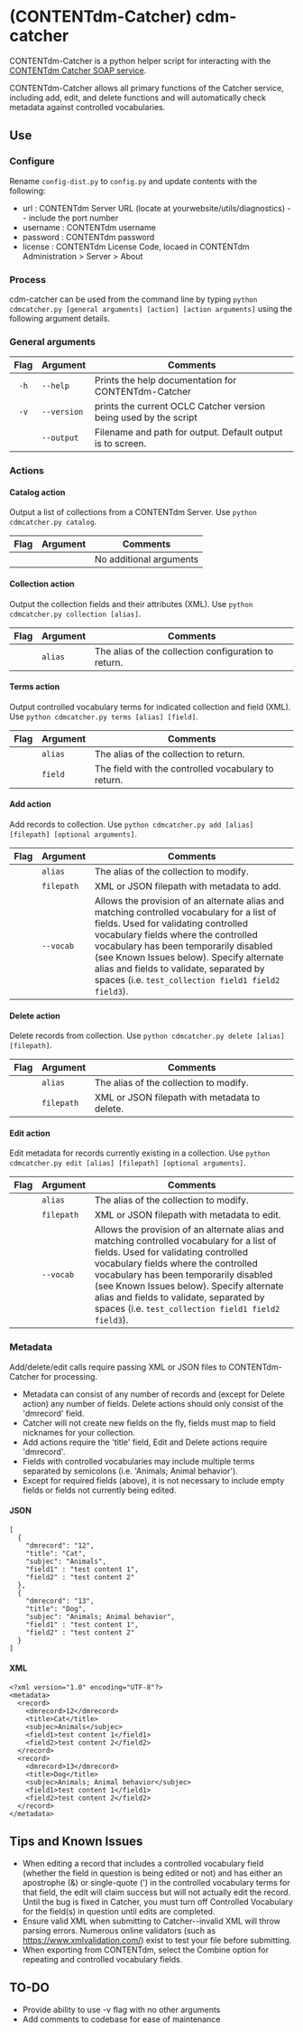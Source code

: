 # (CONTENTdm-Catcher) cdm-catcher

CONTENTdm-Catcher is a python helper script for interacting with the [CONTENTdm Catcher SOAP service](https://help.oclc.org/Metadata_Services/CONTENTdm/CONTENTdm_Catcher/Guide_to_the_CONTENTdm_Catcher).

CONTENTdm-Catcher allows all primary functions of the Catcher service, including add, edit, and delete functions and will automatically check metadata against controlled vocabularies.

## Use

### Configure

Rename `config-dist.py` to `config.py` and update contents with the following:

- url : CONTENTdm Server URL (locate at yourwebsite/utils/diagnostics) -- include the port number
- username : CONTENTdm username
- password : CONTENTdm password
- license : CONTENTdm License Code, locaed in CONTENTdm Administration > Server > About

### Process

cdm-catcher can be used from the command line by typing `python cdmcatcher.py [general arguments] [action] [action arguments]` using the following argument details.

### General arguments

| Flag | Argument    | Comments                                                         |
| :--: | ----------- | ---------------------------------------------------------------- |
| `-h` | `--help`    | Prints the help documentation for CONTENTdm-Catcher              |
| `-v` | `--version` | prints the current OCLC Catcher version being used by the script |
|      | `--output`  | Filename and path for output. Default output is to screen.       |

### Actions

#### Catalog action

Output a list of collections from a CONTENTdm Server. Use `python cdmcatcher.py catalog`.

| Flag | Argument | Comments                |
| :--: | -------- | ----------------------- |
|      |          | No additional arguments |

#### Collection action

Output the collection fields and their attributes (XML). Use `python cdmcatcher.py collection [alias]`.

| Flag | Argument | Comments                                             |
| :--: | -------- | ---------------------------------------------------- |
|      | `alias`  | The alias of the collection configuration to return. |

#### Terms action

Output controlled vocabulary terms for indicated collection and field (XML). Use `python cdmcatcher.py terms [alias] [field]`.

| Flag | Argument | Comments                                            |
| :--: | -------- | --------------------------------------------------- |
|      | `alias`  | The alias of the collection to return.              |
|      | `field`  | The field with the controlled vocabulary to return. |

#### Add action

Add records to collection. Use `python cdmcatcher.py add [alias] [filepath] [optional arguments]`.

| Flag | Argument   | Comments                                                                                                                                                                                                                                                                                                                                                        |
| :--: | ---------- | --------------------------------------------------------------------------------------------------------------------------------------------------------------------------------------------------------------------------------------------------------------------------------------------------------------------------------------------------------------- |
|      | `alias`    | The alias of the collection to modify.                                                                                                                                                                                                                                                                                                                          |
|      | `filepath` | XML or JSON filepath with metadata to add.                                                                                                                                                                                                                                                                                                                      |
|      | `--vocab`  | Allows the provision of an alternate alias and matching controlled vocabulary for a list of fields. Used for validating controlled vocabulary fields where the controlled vocabulary has been temporarily disabled (see Known Issues below). Specify alternate alias and fields to validate, separated by spaces (i.e. `test_collection field1 field2 field3`). |

#### Delete action

Delete records from collection. Use `python cdmcatcher.py delete [alias] [filepath]`.

| Flag | Argument   | Comments                                      |
| :--: | ---------- | --------------------------------------------- |
|      | `alias`    | The alias of the collection to modify.        |
|      | `filepath` | XML or JSON filepath with metadata to delete. |

#### Edit action

Edit metadata for records currently existing in a collection. Use `python cdmcatcher.py edit [alias] [filepath] [optional arguments]`.

| Flag | Argument   | Comments                                                                                                                                                                                                                                                                                                                                                        |
| :--: | ---------- | --------------------------------------------------------------------------------------------------------------------------------------------------------------------------------------------------------------------------------------------------------------------------------------------------------------------------------------------------------------- |
|      | `alias`    | The alias of the collection to modify.                                                                                                                                                                                                                                                                                                                          |
|      | `filepath` | XML or JSON filepath with metadata to edit.                                                                                                                                                                                                                                                                                                                     |
|      | `--vocab`  | Allows the provision of an alternate alias and matching controlled vocabulary for a list of fields. Used for validating controlled vocabulary fields where the controlled vocabulary has been temporarily disabled (see Known Issues below). Specify alternate alias and fields to validate, separated by spaces (i.e. `test_collection field1 field2 field3`). |

### Metadata

Add/delete/edit calls require passing XML or JSON files to CONTENTdm-Catcher for processing.

- Metadata can consist of any number of records and (except for Delete action) any number of fields. Delete actions should only consist of the 'dmrecord' field.
- Catcher will not create new fields on the fly, fields must map to field nicknames for your collection.
- Add actions require the 'title' field, Edit and Delete actions require 'dmrecord'.
- Fields with controlled vocabularies may include multiple terms separated by semicolons (i.e. 'Animals; Animal behavior').
- Except for required fields (above), it is not necessary to include empty fields or fields not currently being edited.

#### JSON

```
[
  {
    "dmrecord": "12",
    "title": "Cat",
    "subjec": "Animals",
    "field1" : "test content 1",
    "field2" : "test content 2"
  },
  {
    "dmrecord": "13",
    "title": "Dog",
    "subjec": "Animals; Animal behavior",
    "field1" : "test content 1",
    "field2" : "test content 2"
  }
]
```

#### XML

```
<?xml version="1.0" encoding="UTF-8"?>
<metadata>
  <record>
    <dmrecord>12</dmrecord>
    <title>Cat</title>
    <subjec>Animals</subjec>
    <field1>test content 1</field1>
    <field2>test content 2</field2>
  </record>
  <record>
    <dmrecord>13</dmrecord>
    <title>Dog</title>
    <subjec>Animals; Animal behavior</subjec>
    <field1>test content 1</field1>
    <field2>test content 2</field2>
  </record>
</metadata>
```

## Tips and Known Issues

- When editing a record that includes a controlled vocabulary field (whether the field in question is being edited or not) and has either an apostrophe (&) or single-quote (') in the controlled vocabulary terms for that field, the edit will claim success but will not actually edit the record. Until the bug is fixed in Catcher, you must turn off Controlled Vocabulary for the field(s) in question until edits are completed.
- Ensure valid XML when submitting to Catcher--invalid XML will throw parsing errors. Numerous online validators (such as https://www.xmlvalidation.com/) exist to test your file before submitting.
- When exporting from CONTENTdm, select the Combine option for repeating and controlled vocabulary fields.

## TO-DO

- Provide ability to use -v flag with no other arguments
- Add comments to codebase for ease of maintenance
